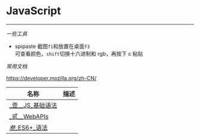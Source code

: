 # JavaScript

---

_一些工具_

- spipaste 截图`f1`和放置在桌面`f3` <br> 可查看颜色，`shift`切换十六进制和 rgb，再按下 c 粘贴

*常用文档*

https://developer.mozilla.org/zh-CN/

| 名称 | 描述 |
| - | - |
| [_壹__JS_基础语法](Unit1.md) | |
| [_贰__WebAPIs](Unit2.md) | |
| [*叁*_ES6+_语法](Unit3.md) | |
